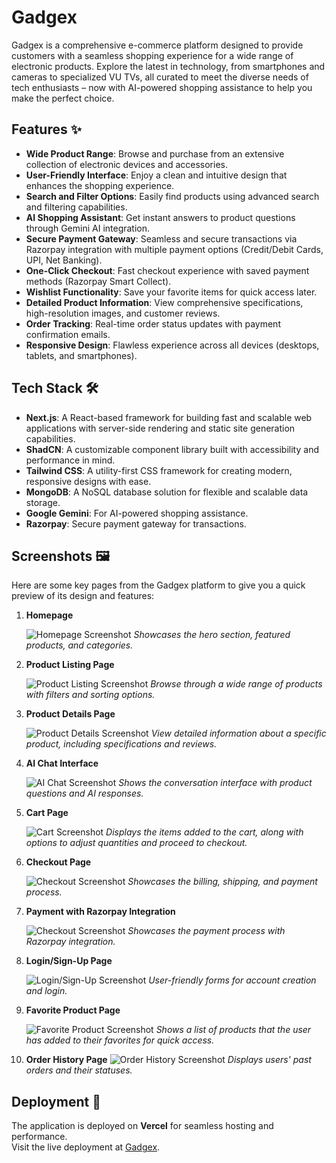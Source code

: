 # Gadgex

Gadgex is a comprehensive e-commerce platform designed to provide customers with a seamless shopping experience for a wide range of electronic products. Explore the latest in technology, from smartphones and cameras to specialized VU TVs, all curated to meet the diverse needs of tech enthusiasts – now with AI-powered shopping assistance to help you make the perfect choice.

## Features ✨

- **Wide Product Range**: Browse and purchase from an extensive collection of electronic devices and accessories.
- **User-Friendly Interface**: Enjoy a clean and intuitive design that enhances the shopping experience.
- **Search and Filter Options**: Easily find products using advanced search and filtering capabilities.
- **AI Shopping Assistant**: Get instant answers to product questions through Gemini AI integration.
- **Secure Payment Gateway**: Seamless and secure transactions via Razorpay integration with multiple payment options (Credit/Debit Cards, UPI, Net Banking).
- **One-Click Checkout**: Fast checkout experience with saved payment methods (Razorpay Smart Collect).
- **Wishlist Functionality**: Save your favorite items for quick access later.
- **Detailed Product Information**: View comprehensive specifications, high-resolution images, and customer reviews.
- **Order Tracking**: Real-time order status updates with payment confirmation emails.
- **Responsive Design**: Flawless experience across all devices (desktops, tablets, and smartphones).

## Tech Stack 🛠

- **Next.js**: A React-based framework for building fast and scalable web applications with server-side rendering and static site generation capabilities.
- **ShadCN**: A customizable component library built with accessibility and performance in mind.
- **Tailwind CSS**: A utility-first CSS framework for creating modern, responsive designs with ease.
- **MongoDB**: A NoSQL database solution for flexible and scalable data storage.
- **Google Gemini**: For AI-powered shopping assistance.
- **Razorpay**: Secure payment gateway for transactions.

## Screenshots 🖼️

Here are some key pages from the Gadgex platform to give you a quick preview of its design and features:

1. **Homepage**

   ![Homepage Screenshot](https://github.com/user-attachments/assets/03ad0e29-2a3f-49fd-8c77-68af83dc624b)
   _Showcases the hero section, featured products, and categories._

2. **Product Listing Page**

   ![Product Listing Screenshot](https://github.com/user-attachments/assets/8edb6fdc-af12-4fb2-ac3a-3eeb5b4129d8)
   _Browse through a wide range of products with filters and sorting options._

3. **Product Details Page**

   ![Product Details Screenshot](https://github.com/user-attachments/assets/5cfc74c4-0f26-4e61-8db0-d2c879f9f2d0)
   _View detailed information about a specific product, including specifications and reviews._

4. **AI Chat Interface**

   ![AI Chat Screenshot](https://github.com/user-attachments/assets/53db4faa-4d42-45ef-8c4e-e69a62428993)
   _Shows the conversation interface with product questions and AI responses._

5. **Cart Page**

   ![Cart Screenshot](https://github.com/user-attachments/assets/123cb275-cd89-4e65-a8f6-5789132d95e0)
   _Displays the items added to the cart, along with options to adjust quantities and proceed to checkout._

6. **Checkout Page**

   ![Checkout Screenshot](https://github.com/user-attachments/assets/04ceccb4-e995-448a-808e-4f97cf864608)
   _Showcases the billing, shipping, and payment process._

7. **Payment with Razorpay Integration**  

   ![Checkout Screenshot](https://github.com/user-attachments/assets/508d07cd-2627-4bc8-a9f0-41141f13f52b)
   _Showcases the payment process with Razorpay integration._

8. **Login/Sign-Up Page**

   ![Login/Sign-Up Screenshot](https://github.com/user-attachments/assets/1eb2b92c-f48b-4459-a42a-288e76fc5df2)
   _User-friendly forms for account creation and login._

9. **Favorite Product Page**

   ![Favorite Product Screenshot](https://github.com/user-attachments/assets/83e9ef36-d20f-4d1d-81ba-bf48c4c4ad36)
   _Shows a list of products that the user has added to their favorites for quick access._

10. **Order History Page**
   ![Order History Screenshot](https://github.com/user-attachments/assets/5be8d9d6-bf1e-4312-85d2-7cead0f8be1a)
   _Displays users' past orders and their statuses._


## Deployment 🚀

The application is deployed on **Vercel** for seamless hosting and performance.  
Visit the live deployment at [Gadgex](https://gadgex.vercel.app).
